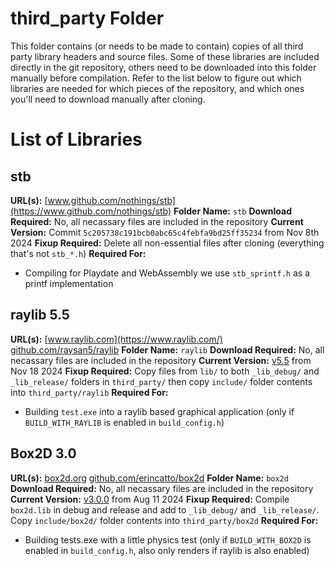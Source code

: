 # third_party Folder
This folder contains (or needs to be made to contain) copies of all third party library headers and source files. Some of these libraries are included directly in the git repository, others need to be downloaded into this folder manually before compilation. Refer to the list below to figure out which libraries are needed for which pieces of the repository, and which ones you'll need to download manually after cloning.

# List of Libraries

## stb
**URL(s):** [www.github.com/nothings/stb](https://www.github.com/nothings/stb)
**Folder Name:** `stb`
**Download Required:** No, all necassary files are included in the repository
**Current Version:** Commit `5c205738c191bcb0abc65c4febfa9bd25ff35234` from Nov 8th 2024
**Fixup Required:** Delete all non-essential files after cloning (everything that's not `stb_*.h`)
**Required For:**
* Compiling for Playdate and WebAssembly we use `stb_sprintf.h` as a printf implementation

## raylib 5.5
**URL(s):** [www.raylib.com](https://www.raylib.com/) [github.com/raysan5/raylib](https://github.com/raysan5/raylib)
**Folder Name:** `raylib`
**Download Required:** No, all necassary files are included in the repository
**Current Version:** [v5.5](https://github.com/raysan5/raylib/releases/tag/5.5) from Nov 18 2024
**Fixup Required:** Copy files from `lib/` to both `_lib_debug/` and `_lib_release/` folders in `third_party/` then copy `include/` folder contents into `third_party/raylib`
**Required For:**
* Building `test.exe` into a raylib based graphical application (only if `BUILD_WITH_RAYLIB` is enabled in `build_config.h`)

## Box2D 3.0
**URL(s):** [box2d.org](https://box2d.org/) [github.com/erincatto/box2d](https://github.com/erincatto/box2d)
**Folder Name:** `box2d`
**Download Required:** No, all necassary files are included in the repository
**Current Version:** [v3.0.0](https://github.com/erincatto/box2d/releases/tag/v3.0.0) from Aug 11 2024
**Fixup Required:** Compile `box2d.lib` in debug and release and add to `_lib_debug/` and `_lib_release/`. Copy `include/box2d/` folder contents into `third_party/box2d`
**Required For:**
* Building tests.exe with a little physics test (only if `BUILD_WITH_BOX2D` is enabled in `build_config.h`, also only renders if raylib is also enabled)
